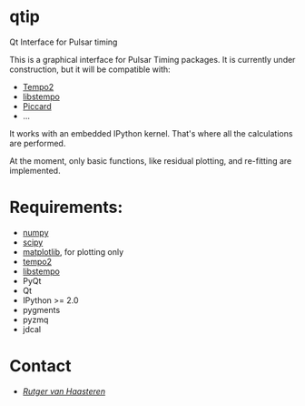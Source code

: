 qtip
====

Qt Interface for Pulsar timing

This is a graphical interface for Pulsar Timing packages. It is currently under
construction, but it will be compatible with:

 * [Tempo2](http://tempo2.sourceforge.net)
 * [libstempo](https://github.com/vallis/mc3pta/tree/master/stempo)
 * [Piccard](https://github.com/vhaasteren/piccard)
 * ...

It works with an embedded IPython kernel. That's where all the calculations are
performed.

At the moment, only basic functions, like residual plotting, and re-fitting are
implemented.

Requirements:
=============

 * [numpy](http://numpy.scipy.org)
 * [scipy](http://numpy.scipy.org)
 * [matplotlib](http://matplotlib.org), for plotting only
 * [tempo2](http://tempo2.sourceforge.net)
 * [libstempo](https://github.com/vallis/mc3pta/tree/master/stempo)
 * PyQt
 * Qt
 * IPython >= 2.0
 * pygments
 * pyzmq
 * jdcal

Contact
=======
 * [_Rutger van Haasteren_](mailto:vhaasteren@gmail.com)

